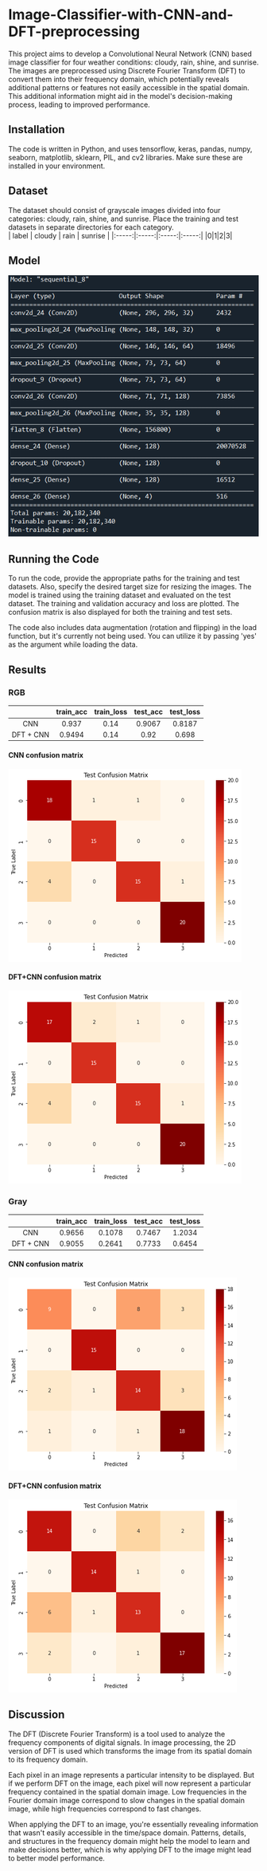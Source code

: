 # Image-Classifier-with-CNN-and-DFT-preprocessing

This project aims to develop a Convolutional Neural Network (CNN) based image classifier for four weather conditions: cloudy, rain, shine, and sunrise. The images are preprocessed using Discrete Fourier Transform (DFT) to convert them into their frequency domain, which potentially reveals additional patterns or features not easily accessible in the spatial domain. This additional information might aid in the model's decision-making process, leading to improved performance.

## Installation
The code is written in Python, and uses tensorflow, keras, pandas, numpy, seaborn, matplotlib, sklearn, PIL, and cv2 libraries. Make sure these are installed in your environment.

## Dataset
The dataset should consist of grayscale images divided into four categories: cloudy, rain, shine, and sunrise. Place the training and test datasets in separate directories for each category.  
| label | cloudy | rain | sunrise |
|:-----:|:-----:|:-----:|:-----:|
|0|1|2|3|

## Model
![ALT](https://github.com/Potassium-chromate/CNN-for-recognizer-weather/blob/main/Picture/Model%20structure.png)
## Running the Code
To run the code, provide the appropriate paths for the training and test datasets. Also, specify the desired target size for resizing the images. The model is trained using the training dataset and evaluated on the test dataset. The training and validation accuracy and loss are plotted. The confusion matrix is also displayed for both the training and test sets.

The code also includes data augmentation (rotation and flipping) in the load function, but it's currently not being used. You can utilize it by passing 'yes' as the argument while loading the data.

## Results
### RGB
|       |train_acc|train_loss|test_acc|test_loss|
|:-----:|:-------:|:--------:|:------:|:-------:|
|CNN    |0.937    | 0.14     | 0.9067 |  0.8187 |  
|DFT + CNN|0.9494    | 0.14     | 0.92 |  0.698 |  
#### CNN confusion matrix
![ALT](https://github.com/Potassium-chromate/Image-Classifier-with-CNN-and-DFT-preprocessing/blob/main/picture/RGB/CNN_RGB%20confusion_test.png)
#### DFT+CNN confusion matrix
![ALT](https://github.com/Potassium-chromate/Image-Classifier-with-CNN-and-DFT-preprocessing/blob/main/picture/RGB/DFT_RGB%20confusion_test.png)
### Gray
|       |train_acc|train_loss|test_acc|test_loss|
|:-----:|:-------:|:--------:|:------:|:-------:|
|CNN    |0.9656   | 0.1078   | 0.7467 |  1.2034 |  
|DFT + CNN|0.9055 | 0.2641   | 0.7733 |  0.6454 |  
#### CNN confusion matrix
![ALT](https://github.com/Potassium-chromate/Image-Classifier-with-CNN-and-DFT-preprocessing/blob/main/picture/GRAY/CNN%20confusion_test.png)
#### DFT+CNN confusion matrix
![ALT](https://github.com/Potassium-chromate/Image-Classifier-with-CNN-and-DFT-preprocessing/blob/main/picture/GRAY/DFT%20confusion_test.png)

## Discussion
The DFT (Discrete Fourier Transform) is a tool used to analyze the frequency components of digital signals. In image processing, the 2D version of DFT is used which transforms the image from its spatial domain to its frequency domain.

Each pixel in an image represents a particular intensity to be displayed. But if we perform DFT on the image, each pixel will now represent a particular frequency contained in the spatial domain image. Low frequencies in the Fourier domain image correspond to slow changes in the spatial domain image, while high frequencies correspond to fast changes.

When applying the DFT to an image, you're essentially revealing information that wasn't easily accessible in the time/space domain. Patterns, details, and structures in the frequency domain might help the model to learn and make decisions better, which is why applying DFT to the image might lead to better model performance.








